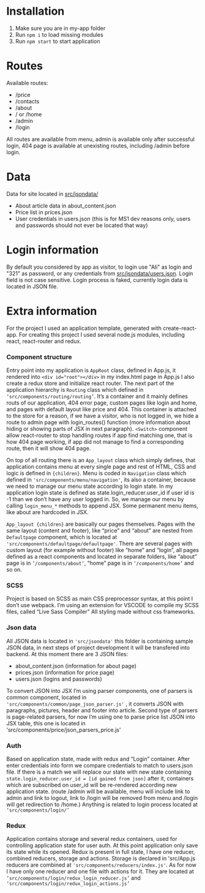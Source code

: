 # Installation
1. Make sure you are in my-app folder
2. Run ```npm i``` to load missing modules
3. Run ```npm start``` to start application

# Routes
Available routes:
* /price
* /contacts
* /about
* / or /home
* /admin
* /login

All routes are available from menu, admin is available only after successful login, 404 page is available at unexisting routes, including /admin before login.

# Data
Data for site located in [src/jsondata/](src/jsondata/) 
* About article data in about_content.json
* Price list in prices.json
* User credentials in users.json (this is for MS1 dev reasons only, users and passwords should not ever be located that way)

# Login information
By default you considered by app as visitor, to login use "Ali" as login and "321" as password, or any credentials from [src/jsondata/users.json](src/jsondata/users.json). Login field is not case sensitive. Login process is faked, currently login data is located in JSON file.

# Extra information

For the project I used an application template, generated with create-react-app. For creating this project I used several node.js modules, including react, react-router and redux.

### Component structure

Entry point into my application is ```AppRoot``` class, defined in App.js, it rendered into ```<div id="root"></div>``` in my index.html page in App.js I also create a redux store and initialize react router. 
The next part of the application hierarchy is ```Routing``` class which defined in ```‘src/components/routing/routing’```. It’s a container and it mainly defines routs of our application, 404 error page, custom pages like login and home, and pages with default layout like price and 404. This container is attached to the store for a reason, if we have a visitor, who is not logged in, we hide a route to admin page with login_routes() function (more information about hiding or showing parts of JSX in next paragraph). ```<Switch>``` component allow react-router to stop handling routes if app find matching one, that is how 404 page working, if app did not manage to find a corresponding route, then it will show 404 page. 

On top of all routing there is an ```App_layout``` class which simply defines, that application contains menu at every single page and rest of HTML, CSS and logic is defined in ```{children}```. Menu is coded in ```Navigation``` class which defined in ```'src/components/menu/navigation'```, its also a container, because we need to manage our menu state according lo login state. In my application login state is defined as state.login_reducer.user_id if user id is -1 than we don’t have any user logged in. So, we manage our menu by calling ```login_menu_*``` methods to append JSX. Some permanent menu items, like about are hardcoded in JSX.

```App_layout {children}``` are basically our pages themselves. Pages with the same layout (content and footer), like “price” and “about” are nested from ```Defaultpage``` component, which is located at ```'src/components/defaultpage/defaultpage'```.  There are several pages with custom layout (for example without footer) like “home” and “login”, all pages defined as a react components and located in separate folders, like “about” page is in ```‘/components/about’```, “home” page is in ```‘/components/home’``` and so on.

### SCSS

Project is based on SCSS as main CSS preprocessor syntax, at this point I don’t use webpack. I’m using an extension for VSCODE to compile my SCSS files, called “Live Sass Compiler” All styling made without css frameworks.

### Json data

All JSON data is located in ```'src/jsondata'``` this folder is containing sample JSON data, in next steps of project development it will be transfered into backend. At this moment there are 3 JSON files:
* about_content.json (information for about page)
* prices.json (information for price page)
* users.json (logins and passwords)

To convert JSON into JSX I’m using parser components, one of parsers is common component, located in ```'src/components/common/page_json_parser.js'```
, it converts JSON with paragraphs, pictures, header and footer into article. Second type of parsers is page-related parsers, for now I’m using one to parse price list JSON into JSX table, this one is located in 'src/components/price/json_parsers_price.js'

### Auth

Based on application state, made with redux and “Login” container. After enter credentials into form we compare credentials to match to users.json file. If there is a match we will replace our state with new state containing ```state.login_reducer.user_id = [id gained from json]``` after it, containers which are subscribed on user_id will be re-rendered according new application state. (route /admin will be available, menu will include link to admin and link to logout, link to /login will be removed from menu and /login will get redirection to /home.) Anything is related to login process located at ```‘src/components/login/’```

### Redux

Application contains storage and several redux containers, used for controlling application state for user auth. At this point application only save its state while its opened. Redux is present in full state, I have one reducer, combined reducers, storage and actions. Storage is declared in 'src/App.js reducers are combined at ```'src/components/reducers/index.js'```. As for now I have only one reducer and one file with actions for it. They are located at ```‘src/components/login/redux_login_reducer.js’``` and ```‘src/components/login/redux_login_actions.js’```
